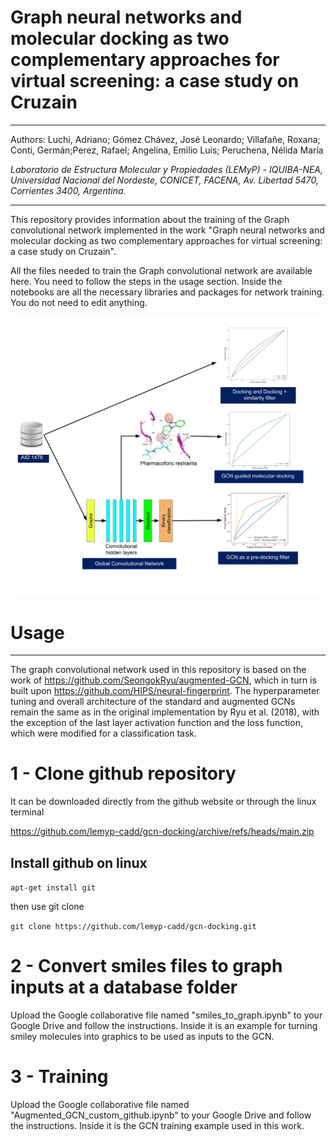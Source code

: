 #  Graph neural networks and molecular docking as two complementary approaches for virtual screening: a case study on Cruzain 

-----------------------------------------------------------------------------------------------------------------------------------------

Authors: 
Luchi, Adriano; Gómez Chávez, José Leonardo; Villafañe, Roxana; Conti, Germán;Perez, Rafael; Angelina, Emilio Luis; Peruchena, Nélida María


*Laboratorio de Estructura Molecular y Propiedades (LEMyP) - IQUIBA-NEA, Universidad Nacional del Nordeste, CONICET, FACENA, Av. Libertad
5470, Corrientes 3400, Argentina.*


------------------------------------------------------------------------------------------------------------------------------------------

This repository provides information about the training of the Graph convolutional network implemented in the work "Graph neural networks and molecular docking as two complementary approaches for virtual screening: a case study on Cruzain".

All the files needed to train the Graph convolutional network are available here.
You need to follow the steps in the usage section. Inside the notebooks are all the necessary libraries and packages for network training. You do not need to edit anything.

![gcn-architecture](https://github.com/lemyp-cadd/gcn-docking/blob/main/cover%20fig.png)

#   Usage
------------------------------------------------------------------------------------------------------------------------------------------
The graph convolutional network used in this repository is based on the work of https://github.com/SeongokRyu/augmented-GCN, which in turn is built upon https://github.com/HIPS/neural-fingerprint. The hyperparameter tuning and overall architecture of the standard and augmented GCNs remain the same as in the original implementation by Ryu et al. (2018), with the exception of the last layer activation function and the loss function, which were modified for a classification task.

#  1 - Clone github repository
It can be downloaded directly from the github website or through the linux terminal

https://github.com/lemyp-cadd/gcn-docking/archive/refs/heads/main.zip

## Install github on linux
 ```apt-get install git```
 
 then use git clone
 
 ```git clone https://github.com/lemyp-cadd/gcn-docking.git```

#  2 - Convert smiles files to graph inputs at a database folder
Upload the Google collaborative file named "smiles_to_graph.ipynb" to your Google Drive and follow the instructions. Inside it is an example for turning smiley molecules into graphics to be used as inputs to the GCN.

#  3 - Training 
Upload the Google collaborative file named "Augmented_GCN_custom_github.ipynb" to your Google Drive and follow the instructions. Inside it is the GCN training example used in this work.


